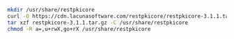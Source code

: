 ﻿```sh
mkdir /usr/share/restpkicore
curl -O https://cdn.lacunasoftware.com/restpkicore/restpkicore-3.1.1.tar.gz
tar xzf restpkicore-3.1.1.tar.gz -C /usr/share/restpkicore
chmod -R a=,u+rwX,go+rX /usr/share/restpkicore
```
